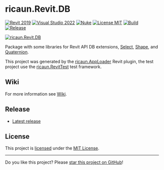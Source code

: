 # ricaun.Revit.DB

[![Revit 2019](https://img.shields.io/badge/Revit-2019+-blue.svg)](https://github.com/ricaun-io/ricaun.Revit.DB)
[![Visual Studio 2022](https://img.shields.io/badge/Visual%20Studio-2022-blue)](https://github.com/ricaun-io/ricaun.Revit.DB)
[![Nuke](https://img.shields.io/badge/Nuke-Build-blue)](https://nuke.build/)
[![License MIT](https://img.shields.io/badge/License-MIT-blue.svg)](LICENSE)
[![Build](https://github.com/ricaun-io/ricaun.Revit.DB/actions/workflows/Build.yml/badge.svg)](https://github.com/ricaun-io/ricaun.Revit.DB/actions)
[![Release](https://img.shields.io/nuget/v/ricaun.Revit.DB?logo=nuget&label=release&color=blue)](https://www.nuget.org/packages/ricaun.Revit.DB)

[![ricaun.Revit.DB](https://raw.githubusercontent.com/ricaun-io/ricaun.Revit.DB/refs/heads/develop/assets/ricaun.Revit.DB.png)](https://github.com/ricaun-io/ricaun.Revit.DB)

Package with some libraries for Revit API DB extensions, [Select](ricaun.Revit.DB), [Shape](ricaun.Revit.DB.Shape), and [Quaternion](ricaun.Revit.DB.Quaternion).

This project was generated by the [ricaun.AppLoader](https://ricaun.com/AppLoader/) Revit plugin, the test project use the [ricaun.RevitTest](https://ricaun.com/RevitTest) test framework.

## Wiki

For more information see [Wiki](https://github.com/ricaun-io/ricaun.Revit.DB/wiki).

## Release

* [Latest release](https://github.com/ricaun-io/ricaun.Revit.DB/releases/latest)

## License

This project is [licensed](LICENSE) under the [MIT License](https://en.wikipedia.org/wiki/MIT_License).

---

Do you like this project? Please [star this project on GitHub](https://github.com/ricaun-io/ricaun.Revit.DB/stargazers)!